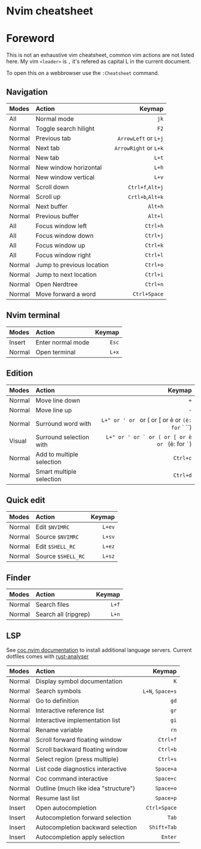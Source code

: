 # Nvim cheatsheet

# Foreword

This is not an exhaustive vim cheatsheet, common vim actions are not listed here. 
My vim `<leader>` is `,` it's refered as capital L in the current document. 

To open this on a webbrowser use the `:Cheatsheet` command. 

## Navigation

| Modes   | Action                    |  Keymap                  |
|:---     | :-----                    | -------:                 | 
| All     | Normal mode               | `jk`                     | 
| Normal  | Toggle search hilight     | `F2`                     | 
| Normal  | Previous tab              | `ArrowLeft` or `L+j`     | 
| Normal  | Next tab                  | `ArrowRight` or `L+k`    | 
| Normal  | New tab                   | `L+t`                    | 
| Normal  | New window horizontal     | `L+h`                    | 
| Normal  | New window vertical       | `L+v`                    | 
| Normal  | Scroll down               | `Ctrl+f`,`Alt+j`         | 
| Normal  | Scroll up                 | `Crtl+b`,`Alt+k`         | 
| Normal  | Next buffer               | `Alt+h`                  | 
| Normal  | Previous buffer           | `Alt+l`                  | 
| All     | Focus window left         | `Ctrl+h`                 | 
| All     | Focus window down         | `Ctrl+j`                 | 
| All     | Focus window up           | `Ctrl+k`                 | 
| All     | Focus window right        | `Ctrl+l`                 | 
| Normal  | Jump to previous location | `Ctrl+o`                 | 
| Normal  | Jump to next location     | `Ctrl+i`                 | 
| Normal  | Open Nerdtree             | `Ctrl+n`                 | 
| Normal  | Move forward a word       | `Ctrl+Space`             | 

## Nvim terminal

| Modes   | Action                    |  Keymap                  |
|:---     | :-----                    | -------:                 | 
| Insert  | Enter normal mode         |  `Esc`                   | 
| Normal  | Open terminal             |  `L+x`                   | 

##  Edition

| Modes   | Action                    |  Keymap                  |
|:---     | :-----                    | -------:                 | 
| Normal  | Move line down            | `+`                      |
| Normal  | Move line up              | `-`                      |
| Normal  | Surround word with        | `L+" or ' or ` or ( or [ or è or `` (è: for `` ` ``)    |
| Visual  | Surround selection with   | ``L+" or ' or ` or ( or [ or è or `` (è: for `` ` ``)   |
| Normal  | Add to multiple selection | `Ctrl+c`                 |
| Normal  | Smart multiple selection  | `Ctrl+d`                 |

## Quick edit

| Modes   | Action                    |  Keymap                  |
|:---     | :-----                    | -------:                 | 
| Normal  | Edit   `$NVIMRC`          | `L+ev`                   |
| Normal  | Source `$NVIMRC`          | `L+sv`                   |
| Normal  | Edit   `$SHELL_RC`        | `L+ez`                   |
| Normal  | Source `$SHELL_RC`        | `L+sz`                   |

## Finder

| Modes   | Action                    |  Keymap                  |
|:---     | :-----                    | -------:                 | 
| Normal  | Search files              | `L+f`                    | 
| Normal  | Search all  (ripgrep)     | `L+n`                    | 

## LSP  

See [coc.nvim documentation](https://github.com/neoclide/coc.nvim/wiki/Language-servers) to install additional language servers. 
Current dotfiles comes with [rust-analyser](https://rust-analyzer.github.io/)

| Modes   | Action                              |  Keymap                  |
|:---     | :-----                              | -------:                 | 
| Normal  | Display symbol documentation        | `K`                      | 
| Normal  | Search symbols                      | `L+N`, `Space+s`         | 
| Normal  | Go to definition                    | `gd`                     | 
| Normal  | Interactive reference list          | `gr`                     | 
| Normal  | Interactive implementation list     | `gi`                     | 
| Normal  | Rename variable                     | `rn`                     | 
| Normal  | Scroll forward floating window      | `Ctrl+f`                 | 
| Normal  | Scroll backward floating window     | `Ctrl+b`                 | 
| Normal  | Select region (press multiple)      | `Ctrl+s`                 | 
| Normal  | List code diagnostics interactive   | `Space+a`                | 
| Normal  | Coc command interactive             | `Space+c`                | 
| Normal  | Outline (much like idea "structure")| `Space+o`                | 
| Normal  | Resume last list                    | `Space+p`                | 
| Insert  | Open autocompletion                 | `Ctrl+Space`             | 
| Insert  | Autocompletion forward selection    | `Tab`                    |  
| Insert  | Autocompletion backward selection   | `Shift+Tab`              |  
| Insert  | Autocompletion apply selection      | `Enter`                  |  


